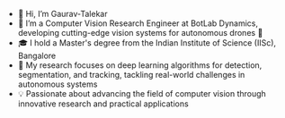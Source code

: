 - 👋 Hi, I’m Gaurav-Talekar
- 👀 I’m a Computer Vision Research Engineer at BotLab Dynamics, developing cutting-edge vision systems for autonomous drones 🚁
- 🎓 I hold a Master's degree from the Indian Institute of Science (IISc), Bangalore
- 💼 My research focuses on deep learning algorithms for detection, segmentation, and tracking, tackling real-world challenges in autonomous systems
- 💡 Passionate about advancing the field of computer vision through innovative research and practical applications


